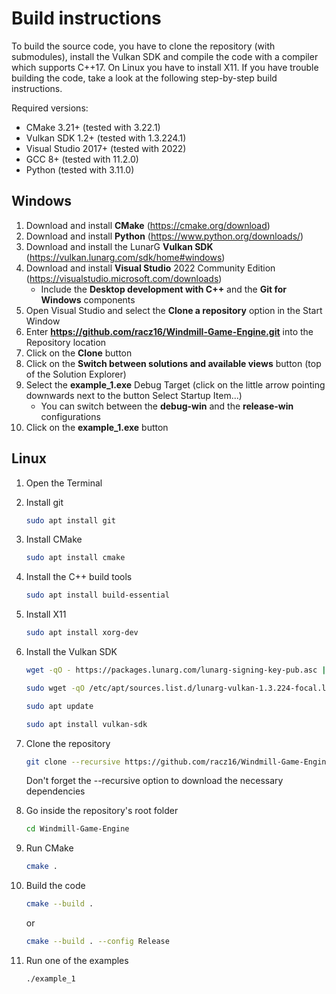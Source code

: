 # Build instructions

To build the source code, you have to clone the repository (with submodules), install the Vulkan SDK and compile the code with a compiler which supports C++17. On Linux you have to install X11. If you have trouble building the code, take a look at the following step-by-step build instructions.

Required versions:

- CMake 3.21+ (tested with 3.22.1)
- Vulkan SDK 1.2+ (tested with 1.3.224.1)
- Visual Studio 2017+ (tested with 2022)
- GCC 8+ (tested with 11.2.0)
- Python (tested with 3.11.0)

## Windows

1. Download and install __CMake__ (<https://cmake.org/download>)
2. Download and install __Python__ (<https://www.python.org/downloads/>)
3. Download and install the LunarG __Vulkan SDK__ (<https://vulkan.lunarg.com/sdk/home#windows>)
4. Download and install __Visual Studio__ 2022 Community Edition (<https://visualstudio.microsoft.com/downloads>)
   - Include the __Desktop development with C++__ and the __Git for Windows__ components
5. Open Visual Studio and select the __Clone a repository__ option in the Start Window
6. Enter __<https://github.com/racz16/Windmill-Game-Engine.git>__ into the Repository location
7. Click on the __Clone__ button
8. Click on the __Switch between solutions and available views__ button (top of the Solution Explorer)
9. Select the __example_1.exe__ Debug Target (click on the little arrow pointing downwards next to the button Select Startup Item...)
    - You can switch between the __debug-win__ and the __release-win__ configurations
10. Click on the __example_1.exe__ button

## Linux

1. Open the Terminal
2. Install git

    ```bash
    sudo apt install git
    ```

3. Install CMake

    ```bash
    sudo apt install cmake
    ```

4. Install the C++ build tools

    ```bash
    sudo apt install build-essential
    ```

5. Install X11

    ```bash
    sudo apt install xorg-dev
    ```

6. Install the Vulkan SDK

    ```bash
    wget -qO - https://packages.lunarg.com/lunarg-signing-key-pub.asc | sudo apt-key add -
    ```

    ```bash
    sudo wget -qO /etc/apt/sources.list.d/lunarg-vulkan-1.3.224-focal.list https://packages.lunarg.com/vulkan/1.3.224/lunarg-vulkan-1.3.224-focal.list
    ```

    ```bash
    sudo apt update
    ```

    ```bash
    sudo apt install vulkan-sdk
    ```

7. Clone the repository

    ```bash
    git clone --recursive https://github.com/racz16/Windmill-Game-Engine.git
    ```

    Don't forget the --recursive option to download the necessary dependencies

8. Go inside the repository's root folder

    ```bash
    cd Windmill-Game-Engine
    ```

9. Run CMake

    ```bash
    cmake .
    ```

10. Build the code

    ```bash
    cmake --build .
    ```

    or

    ```bash
    cmake --build . --config Release
    ```

11. Run one of the examples

    ```bash
    ./example_1
    ```

